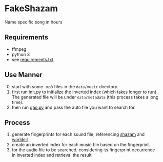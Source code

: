 # FakeShazam

Name specific song in hours

## Requirements

- ffmpeg
- python 3
- see [requirements.txt](requirements.txt)

## Use Manner

0. start with some `.mp3` files in the `data/music` directory.
1. first run [init.py](init.py) to initialize the inverted index (which takes longer to run). The generated file will be under `data/metadata` (this process takes a long time).
2. then run [gao.py](gao.py) and pass the auto file you want to search for. 

## Process

1. generate fingerprints for each sound file, referencing [shazam](https://www.ee.columbia.edu/~dpwe/papers/Wang03-shazam.pdf) and [worldeil](https://github.com/worldveil/dejavu) 
2. create an inverted index for each music file based on the fingerprint.
3. for the audio file to be searched, considering its fingerprint occurrence in inverted index and retrieval the result
